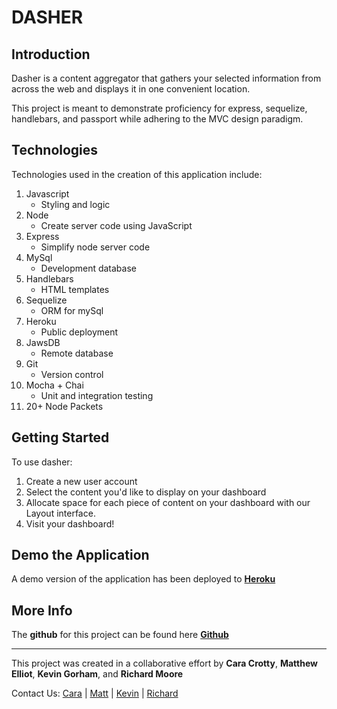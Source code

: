 # DASHER

## Introduction

Dasher is a content aggregator that gathers your selected information from across the web and displays it in one convenient location. 

This project is meant to demonstrate proficiency for express, sequelize, handlebars, and passport while adhering to the MVC design paradigm. 

## Technologies

Technologies used in the creation of this application include: 

1. Javascript
    * Styling and logic
2. Node
    * Create server code using JavaScript
3. Express
    * Simplify node server code
4. MySql
    * Development database
5. Handlebars
    * HTML templates
6. Sequelize
    * ORM for mySql 
7. Heroku
    * Public deployment 
8. JawsDB 
    * Remote database
9. Git
    * Version control 
10. Mocha + Chai
    * Unit and integration testing 
11. 20+ Node Packets

## Getting Started

To use dasher:

1. Create a new user account 
2. Select the content you'd like to display on your dashboard
3. Allocate space for each piece of content on your dashboard with our Layout interface. 
4. Visit your dashboard! 

## Demo the Application 

A demo version of the application has been deployed to [**Heroku**](https://dasher-homepage.herokuapp.com)
## More Info

The **github** for this project can be found here [**Github**](https://github.com/Matt-S-Elliott/project-two/blob/master/README.md)
___
This project was created in a collaborative effort by **Cara Crotty**, **Matthew Elliot**, **Kevin Gorham**, and **Richard Moore**

Contact Us: [Cara](mailto:carafeliselana@gmail.com) | [Matt](mailto:mse951993@gmail.com) | [Kevin](mailto:kevin.gorham@gmail.com) | [Richard](mailto:richard@randkmoore.com)